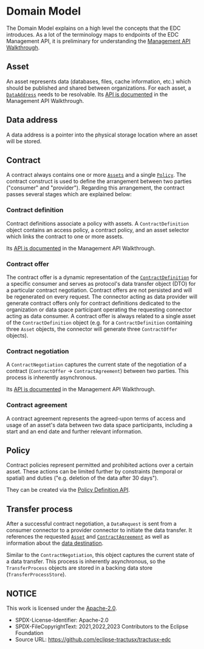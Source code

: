 # Domain Model

The Domain Model explains on a high level the concepts that the EDC introduces. As a lot of the terminology maps to
endpoints of the EDC Management API, it is preliminary for understanding the [Management API Walkthrough](management-api-walkthrough/README.md).

## Asset

An asset represents data (databases, files, cache information, etc.) which should be published and shared between
organizations. For each asset, a [`DataAddress`](#data-address) needs to be resolvable. Its [API is documented](management-api-walkthrough/01_assets.md)
in the Management API Walkthrough.

## Data address

A data address is a pointer into the physical storage location where an asset will be stored.

## Contract

A contract always contains one or more [`Assets`](#asset) and a single [`Policy`](#policy). The contract construct is
used to define the arrangement between two parties ("consumer" and "provider"). Regarding this arrangement, the contract
passes several stages which are explained below:

### Contract definition

Contract definitions associate a policy with assets. A `ContractDefinition` object contains an access policy, a contract
policy, and an asset selector which links the contract to one or more assets.

Its [API is documented](management-api-walkthrough/03_contractdefinitions.md) in the Management API Walkthrough.

### Contract offer

The contract offer is a dynamic representation of the [`ContractDefinition`](#contract-definition)
for a specific consumer and serves as protocol's data transfer object (DTO) for a particular contract negotiation.
Contract offers are not persisted and will be regenerated on every request. The connector acting as data provider will
generate contract offers only for contract definitions dedicated to the organization or data space participant
operating the requesting connector acting as data consumer. A contract offer is always related to a single asset of
the `ContractDefinition` object (e.g. for a `ContractDefinition` containing three `Asset` objects, the connector will
generate three `ContractOffer` objects).

### Contract negotiation

A `ContractNegotiation` captures the current state of the negotiation of a contract (`ContractOffer` ->
`ContractAgreement`) between two parties. This process is inherently asynchronous.

Its [API is documented](management-api-walkthrough/05_contractnegotiations.md) in the Management API Walkthrough.

### Contract agreement

A contract agreement represents the agreed-upon terms of access and usage of an asset's data between two data space
participants, including a start and an end date and further relevant information.

## Policy

Contract policies represent permitted and prohibited actions over a certain asset. These actions can be limited further
by constraints (temporal or spatial) and duties ("e.g. deletion of the data after 30 days").

They can be created via the [Policy Definition API](management-api-walkthrough/02_policies.md).

## Transfer process

After a successful contract negotiation, a `DataRequest` is sent from a consumer connector to a provider connector to
initiate the data transfer. It references the requested [`Asset`](#asset) and [`ContractAgreement`](#contract-agreement)
as well as information about the [data destination](#data-address).

Similar to the `ContractNegotiation`, this object captures the current state of a data transfer. This process is
inherently asynchronous, so the `TransferProcess` objects are stored in a backing data store (`TransferProcessStore`).

## NOTICE

This work is licensed under the [Apache-2.0](https://www.apache.org/licenses/LICENSE-2.0).

- SPDX-License-Identifier: Apache-2.0
- SPDX-FileCopyrightText: 2021,2022,2023 Contributors to the Eclipse Foundation
- Source URL: <https://github.com/eclipse-tractusx/tractusx-edc>
